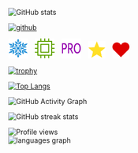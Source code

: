 
![GitHub stats](https://github-readme-stats.vercel.app/api?username=sujoncep&show_icons=true)  

[<img src='https://cdn.jsdelivr.net/npm/simple-icons@3.0.1/icons/github.svg' alt='github' height='40'>](https://github.com/xujoncep)  

<a href='https://archiveprogram.github.com/'><img src='https://raw.githubusercontent.com/acervenky/animated-github-badges/master/assets/acbadge.gif' width='40' height='40'></a> <a href='https://docs.github.com/en/developers'><img src='https://raw.githubusercontent.com/acervenky/animated-github-badges/master/assets/devbadge.gif' width='40' height='40'></a> <a href='https://github.com/pricing'><img src='https://raw.githubusercontent.com/acervenky/animated-github-badges/master/assets/pro.gif' width='40' height='40'></a> <a href='https://stars.github.com/'><img src='https://raw.githubusercontent.com/acervenky/animated-github-badges/master/assets/starbadge.gif' width='35' height='35'></a> <a href='https://docs.github.com/en/github/supporting-the-open-source-community-with-github-sponsors'><img src='https://raw.githubusercontent.com/acervenky/animated-github-badges/master/assets/sponsorbadge.gif' width='35' height='35'></a> 

[![trophy](https://github-profile-trophy.vercel.app/?username=xujoncep)](https://github.com/ryo-ma/github-profile-trophy)

[![Top Langs](https://github-readme-stats.vercel.app/api/top-langs/?username=xujoncep&langs_count=36)](https://github.com/anuraghazra/github-readme-stats)

![GitHub Activity Graph](https://activity-graph.herokuapp.com/graph?username=xujoncep)  
 

![GitHub streak stats](https://github-readme-streak-stats.herokuapp.com/?user=xujoncep)  

![Profile views](https://gpvc.arturio.dev/xujoncep)  
  <img src="https://github-readme-stats.vercel.app/api/top-langs?username=xujoncep&locale=en&hide_title=false&layout=compact&card_width=500&langs_count=15&theme=tokyonight&hide_border=false" height="300" width="400" alt="languages graph"  />
